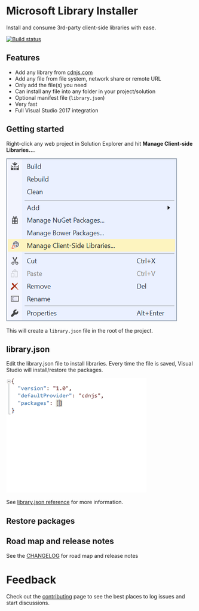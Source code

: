# Microsoft Library Installer

Install and consume 3rd-party client-side libraries with ease.

[![Build status](https://ci.appveyor.com/api/projects/status/vc2ixijbk1ak780e?svg=true)](https://ci.appveyor.com/project/madskristensen/libraryinstaller)

## Features

- Add any library from [cdnjs.com](https://cdnjs.com/)
- Add any file from file system, network share or remote URL
- Only add the file(s) you need
- Can install any file into any folder in your project/solution
- Optional manifest file (`library.json`)
- Very fast
- Full Visual Studio 2017 integration

## Getting started
Right-click any web project in Solution Explorer and hit **Manage Client-side Libraries...**.

![Context menu](art/context-menu-project.png)

This will create a `library.json` file in the root of the project.

## library.json
Edit the library.json file to install libraries. Every time the file is saved, Visual Studio will install/restore the packages.

![library.json](art/library.json%20typing.gif)

See [library.json reference](https://github.com/aspnet/LibraryInstaller/wiki/library.json-reference) for more information.

## Restore packages

## Road map and release notes
See the [CHANGELOG](CHANGELOG.md) for road map and release notes

# Feedback

Check out the [contributing](.github/CONTRIBUTING.md) page to see the best places to log issues and start discussions.

